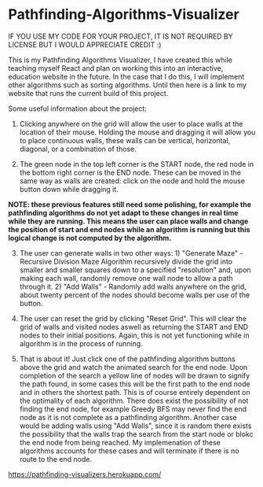 # Pathfinding-Algorithms-Visualizer

IF YOU USE MY CODE FOR YOUR PROJECT, IT IS NOT REQUIRED BY LICENSE BUT I WOULD APPRECIATE CREDIT :)

This is my Pathfinding Algorithms Visualizer, I have created this while teaching myself React and plan on working this into an interactive, education website in the future. In the case that I do this, I will implement other algorithms such as sorting algorithms. Until then here is a link to my website that runs the current build of this project.

Some useful information about the project:

1) Clicking anywhere on the grid will allow the user to place walls at the location of their mouse. Holding the mouse and dragging it will allow you to place continuous walls, these walls can be vertical, horizontal, diagonal, or a combination of those.

2) The green node in the top left corner is the START node, the red node in the bottom right corner is the END node. These can be moved in the same way as walls are created: click on the node and hold the mouse button down while dragging it. 

**NOTE: these previous features still need some polishing, for example the pathfinding algorithms do not yet adapt to these changes in real time while they are running. This means the user can place walls and change the position of start and end nodes while an algorithm is running but this logical change is not computed by the algorithm.**

3) The user can generate walls in two other ways: 1) "Generate Maze" - Recursive Division Maze Algorithm recursively divide the grid into smaller and smaller squares down to a specified "resolution" and, upon making each wall, randomly remove one wall node to allow a path through it. 2) "Add Walls" - Randomly add walls anywhere on the grid, about twenty percent of the nodes should become walls per use of the button. 

4) The user can reset the grid by clicking "Reset Grid". This will clear the grid of walls and visited nodes aswell as returning the START and END nodes to their initial positions. Again, this is not yet functioning while in algorithm is in the process of running.

5) That is about it! Just click one of the pathfinding algorithm buttons above the grid and watch the animated search for the end node. Upon completion of the search a yellow line of nodes will be drawn to signify the path found, in some cases this will be the first path to the end node and in others the shortest path. This is of course entirely dependent on the optimality of each algorithm. There does exist the possibility of not finding the end node, for example Greedy BFS may never find the end node as it is not complete as a pathfinding algorithm. Another case would be adding walls using "Add Walls", since it is random there exists the possibility that the walls trap the search from the start node or blokc the end node from being reached. My implemenation of these algorithms accounts for these cases and will terminate if there is no route to the end node.

https://pathfinding-visualizers.herokuapp.com/
